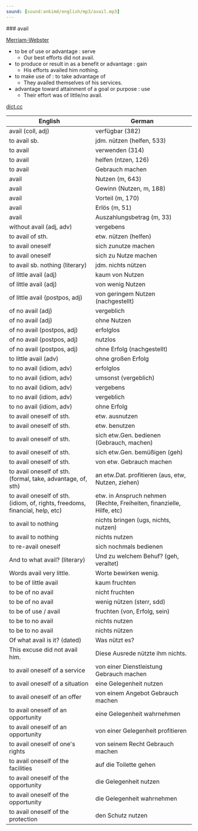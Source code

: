 ```yaml
---
sound: [sound:ankimd/english/mp3/avail.mp3]
---
```


\### avail

[Merriam-Webster](https://www.merriam-webster.com/dictionary/avail)

- to be of use or advantage : serve
    - Our best efforts did not avail.
- to produce or result in as a benefit or advantage : gain
    - His efforts availed him nothing.
- to make use of : to take advantage of
    - They availed themselves of his services.
- advantage toward attainment of a goal or purpose : use
    - Their effort was of little/no avail.

[dict.cc](https://www.dict.cc/avail)

| English        | German       |
| -------------- | ------------ |
| avail (coll, adj) | verfügbar (382) |
| to avail sb. | jdm. nützen (helfen, 533) |
| to avail | verwenden (314) |
| to avail | helfen (ntzen, 126) |
| to avail | Gebrauch machen |
| avail | Nutzen (m, 643) |
| avail | Gewinn (Nutzen, m, 188) |
| avail | Vorteil (m, 170) |
| avail | Erlös (m, 51) |
| avail | Auszahlungsbetrag (m, 33) |
| without avail (adj, adv) | vergebens |
| to avail of sth. | etw. nützen (helfen) |
| to avail oneself | sich zunutze machen |
| to avail oneself | sich zu Nutze machen |
| to avail sb. nothing (literary) | jdm. nichts nützen |
| of little avail (adj) | kaum von Nutzen |
| of little avail (adj) | von wenig Nutzen |
| of little avail (postpos, adj) | von geringem Nutzen (nachgestellt) |
| of no avail (adj) | vergeblich |
| of no avail (adj) | ohne Nutzen |
| of no avail (postpos, adj) | erfolglos |
| of no avail (postpos, adj) | nutzlos |
| of no avail (postpos, adj) | ohne Erfolg (nachgestellt) |
| to little avail (adv) | ohne großen Erfolg |
| to no avail (idiom, adv) | erfolglos |
| to no avail (idiom, adv) | umsonst (vergeblich) |
| to no avail (idiom, adv) | vergebens |
| to no avail (idiom, adv) | vergeblich |
| to no avail (idiom, adv) | ohne Erfolg |
| to avail oneself of sth. | etw. ausnutzen |
| to avail oneself of sth. | etw. benutzen |
| to avail oneself of sth. | sich etw.Gen. bedienen (Gebrauch, machen) |
| to avail oneself of sth. | sich etw.Gen. bemüßigen (geh) |
| to avail oneself of sth. | von etw. Gebrauch machen |
| to avail oneself of sth. (formal, take, advantage, of, sth) | an etw.Dat. profitieren (aus, etw, Nutzen, ziehen) |
| to avail oneself of sth. (idiom, of, rights, freedoms, financial, help, etc) | etw. in Anspruch nehmen (Rechte, Freiheiten, finanzielle, Hilfe, etc) |
| to avail to nothing | nichts bringen (ugs, nichts, nutzen) |
| to avail to nothing | nichts nutzen |
| to re-avail oneself | sich nochmals bedienen |
| And to what avail? (literary) | Und zu welchem Behuf? (geh, veraltet) |
| Words avail very little. | Worte bewirken wenig. |
| to be of little avail | kaum fruchten |
| to be of no avail | nicht fruchten |
| to be of no avail | wenig nützen (sterr, sdd) |
| to be of use / avail | fruchten (von, Erfolg, sein) |
| to be to no avail | nichts nutzen |
| to be to no avail | nichts nützen |
| Of what avail is it? (dated) | Was nützt es? |
| This excuse did not avail him. | Diese Ausrede nützte ihm nichts. |
| to avail oneself of a service | von einer Dienstleistung Gebrauch machen |
| to avail oneself of a situation | eine Gelegenheit nutzen |
| to avail oneself of an offer | von einem Angebot Gebrauch machen |
| to avail oneself of an opportunity | eine Gelegenheit wahrnehmen |
| to avail oneself of an opportunity | von einer Gelegenheit profitieren |
| to avail oneself of one's rights | von seinem Recht Gebrauch machen |
| to avail oneself of the facilities | auf die Toilette gehen |
| to avail oneself of the opportunity | die Gelegenheit nutzen |
| to avail oneself of the opportunity | die Gelegenheit wahrnehmen |
| to avail oneself of the protection | den Schutz nutzen |
